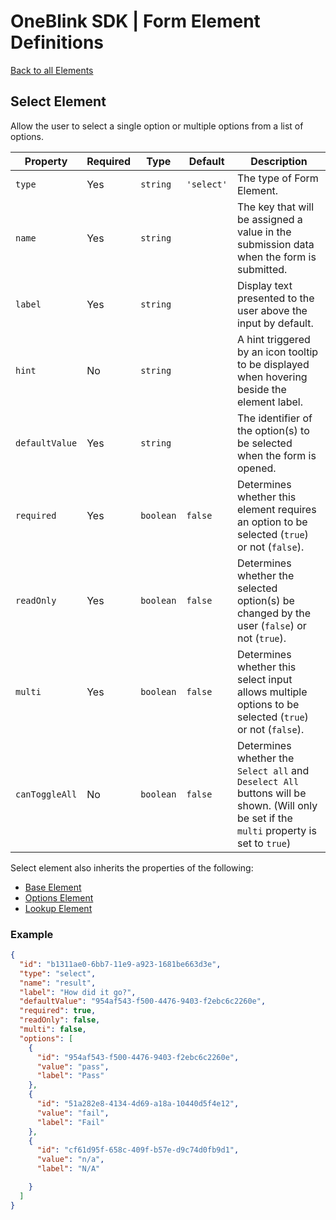 # OneBlink SDK | Form Element Definitions

[Back to all Elements](./README.md)

## Select Element

Allow the user to select a single option or multiple options from a list of options.

| Property       | Required | Type      | Default    | Description                                                                                                                               |
| -------------- | -------- | --------- | ---------- | ----------------------------------------------------------------------------------------------------------------------------------------- |
| `type`         | Yes      | `string`  | `'select'` | The type of Form Element.                                                                                                                 |
| `name`         | Yes      | `string`  |            | The key that will be assigned a value in the submission data when the form is submitted.                                                  |
| `label`        | Yes      | `string`  |            | Display text presented to the user above the input by default.                                                                            |
| `hint`         | No       | `string`  |            | A hint triggered by an icon tooltip to be displayed when hovering beside the element label.                                               |
| `defaultValue` | Yes      | `string`  |            | The identifier of the option(s) to be selected when the form is opened.                                                                   |
| `required`     | Yes      | `boolean` | `false`    | Determines whether this element requires an option to be selected (`true`) or not (`false`).                                              |
| `readOnly`     | Yes      | `boolean` | `false`    | Determines whether the selected option(s) be changed by the user (`false`) or not (`true`).                                               |
| `multi`        | Yes      | `boolean` | `false`    | Determines whether this select input allows multiple options to be selected (`true`) or not (`false`).                                    |
| `canToggleAll` | No       | `boolean` | `false`    | Determines whether the `Select all` and `Deselect All` buttons will be shown. (Will only be set if the `multi` property is set to `true`) |

Select element also inherits the properties of the following:

- [Base Element](./base-element.md)
- [Options Element](./options-element.md)
- [Lookup Element](./lookup-element.md)

### Example

```JSON
{
  "id": "b1311ae0-6bb7-11e9-a923-1681be663d3e",
  "type": "select",
  "name": "result",
  "label": "How did it go?",
  "defaultValue": "954af543-f500-4476-9403-f2ebc6c2260e",
  "required": true,
  "readOnly": false,
  "multi": false,
  "options": [
    {
      "id": "954af543-f500-4476-9403-f2ebc6c2260e",
      "value": "pass",
      "label": "Pass"
    },
    {
      "id": "51a282e8-4134-4d69-a18a-10440d5f4e12",
      "value": "fail",
      "label": "Fail"
    },
    {
      "id": "cf61d95f-658c-409f-b57e-d9c74d0fb9d1",
      "value": "n/a",
      "label": "N/A"

    }
  ]
}
```
